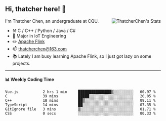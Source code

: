 ## Hi, thatcher here! :wave:

<img align="right" src="https://github-readme-stats.vercel.app/api?username=thatcherchen&title_color=333&text_color=777" alt="ThatcherChen's Stats" >

I'm Thatcher Chen, an undergraduate at CQU.

- :hammer_and_pick:  C / C++ / Python / Java / C# 
- :seedling:  Major in IoT Engineering
- :pencil2: [Apache Flink](https://github.com/apache/flink)
- :mailbox: thatcherchen@163.com
- :books: Lately I am busy learning Apache Flink, so I just got lazy on some projects.

---

#### :bar_chart: Weekly Coding Time

<!--START_SECTION:waka-->

```text
Vue.js           2 hrs 1 min     ███████████████▒░░░░░░░░░   60.97 %
C                39 mins         █████░░░░░░░░░░░░░░░░░░░░   20.05 %
C++              18 mins         ██▒░░░░░░░░░░░░░░░░░░░░░░   09.11 %
TypeScript       14 mins         ██░░░░░░░░░░░░░░░░░░░░░░░   07.35 %
GitIgnore file   3 mins          ▒░░░░░░░░░░░░░░░░░░░░░░░░   01.71 %
CSS              0 secs          ░░░░░░░░░░░░░░░░░░░░░░░░░   00.33 %
```

<!--END_SECTION:waka-->
